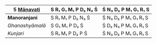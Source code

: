 | **5 [Mānavati](https://en.wikipedia.org/wiki/Manavati "Manavati")** | S R₁ G₁ M₁ P D₂ N₃ Ṡ | Ṡ N₃ D₂ P M₁ G₁ R₁ S |
| ------------------------------------------------------------------- | -------------------- | -------------------- |
| **Manoranjani**                                                     | S R₁ M₁ P D₂ N₃ Ṡ    | Ṡ N₃ D₂ P M₁ G₁ R₁ S |
| _Ghanashyāmalā_                                                     | S G₁ M₁ P D₂ Ṡ       | Ṡ D₂ N₃ P M₁ G₁ R₁ S |
| _Kunjari_                                                           | S R₁ M₁ P D₂ P Ṡ     | Ṡ N₃ D₂ P M₁ G₁ R₁ S |